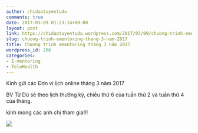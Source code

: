 ```yaml
---
author: chidaotuyentudu
comments: true
date: 2017-03-09 01:23:14+00:00
layout: post
link: https://chidaotuyentudu.wordpress.com/2017/03/09/chuong-trinh-ementoring-thang-3-nam-2017/
slug: chuong-trinh-ementoring-thang-3-nam-2017
title: Chương trình ementoring tháng 3 năm 2017
wordpress_id: 266
categories:
- E-mentoring
- TeleHealth
---
```


Kính gửi các Đơn vị lịch online tháng 3 năm 2017

BV Từ Dũ sẽ theo lịch thường kỳ, chiều thứ 6 của tuần thứ 2 và tuần thứ 4 của tháng.

kính mong các anh chị tham gia!!!

[![](https://chidaotuyentudu.files.wordpress.com/2017/03/lich-ht-3-2017.png?w=224)](https://chidaotuyentudu.files.wordpress.com/2017/03/lich-ht-3-2017.png)
